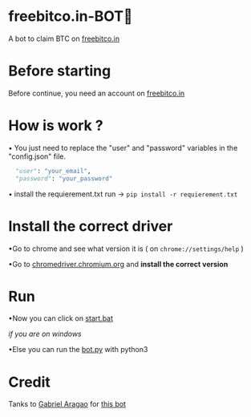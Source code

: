 # freebitco.in-BOT:robot:
A bot to claim BTC on [freebitco.in][1]

# Before starting
Before continue, you need an account on [freebitco.in][1]

# How is work ?

• You just need to replace the "user" and "password" variables in the "config.json" file.
```python
  "user": "your_email",
  "password": "your_password"
```
• install the requierement.txt
run -> `pip install -r requierement.txt`

# Install the correct driver

•Go to chrome and see what version it is ( on `chrome://settings/help` )

•Go to [chromedriver.chromium.org][7] and __install the correct version__

# Run
•Now you can click on [start.bat][2]

*if you are on windows*

•Else you can run the [bot.py][3] with python3

# Credit
Tanks to [Gabriel Aragao][4] for [this bot][5]



[1]: https://freebitco.in/?r=50019388
[2]: start.bat
[3]: bot.py
[4]: https://github.com/Gabriel-Aragao
[5]: https://github.com/Gabriel-Aragao/freebitcoin-auto-better
[6]: chrome://settings/help
[7]: https://chromedriver.chromium.org/downloads
